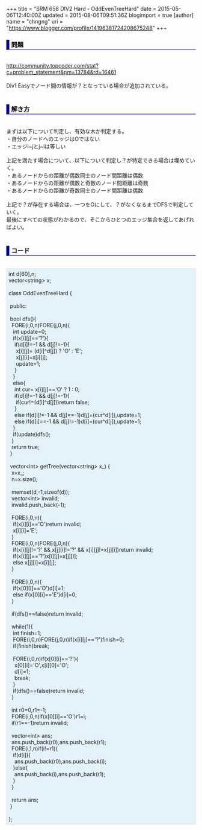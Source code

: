 +++
title = "SRM 658 DIV2 Hard - OddEvenTreeHard"
date = 2015-05-06T12:40:00Z
updated = 2015-08-06T09:51:36Z
blogimport = true 
[author]
	name = "chngng"
	uri = "https://www.blogger.com/profile/14196381724208675248"
+++

<div dir="ltr" style="text-align: left;" trbidi="on"><h3 style="border-bottom: 2px solid slateblue; border-left: 8px solid navy; color: black; padding: 0px 0px 1px 5px;">問題 </h3><br /><a href="http://community.topcoder.com/stat?c=problem_statement&amp;pm=13784&amp;rd=16461" target="_blank">http://community.topcoder.com/stat?c=problem_statement&amp;pm=13784&amp;rd=16461</a><br /><br />Div1 Easyでノード間の情報が？となっている場合が追加されている。<br /><br /><h3 style="border-bottom: 2px solid slateblue; border-left: 8px solid navy; color: black; padding: 0px 0px 1px 5px;">解き方 </h3><br />まずは以下について判定し、有効な木か判定する。<br />・自分のノードへのエッジはOではない<br />・エッジi~jとj~iは等しい<br /><br />上記を満たす場合について、以下について判定し？が特定できる場合は埋めていく。<br />・あるノードからの距離が偶数同士のノード間距離は偶数<br />・あるノードからの距離が偶数と奇数のノード間距離は奇数<br /><div>・あるノードからの距離が奇数同士のノード間距離は偶数</div><div><br /></div><div>上記で？が存在する場合は、一つをOにして、？がなくなるまでDFSで判定していく。</div><div>最後にすべての状態がわかるので、そこからひとつのエッジ集合を返してあげればよい。</div><br /><h3 style="border-bottom: 2px solid slateblue; border-left: 8px solid navy; color: black; padding: 0px 0px 1px 5px;">コード </h3><br /><div style="background-color: #e3f2fb; border: 1px dotted #CCCCCC; padding: 5px;">int d[60],n;<br />vector&lt;string&gt; x;<br /><br />class OddEvenTreeHard {<br /><br /><span class="Apple-tab-span" style="white-space: pre;"> </span>public:<br /><br /><span class="Apple-tab-span" style="white-space: pre;"> </span>bool dfs(){<br /><span class="Apple-tab-span" style="white-space: pre;">  </span>FORE(i,0,n)FORE(j,0,n){<br /><span class="Apple-tab-span" style="white-space: pre;">   </span>int update=0;<br /><span class="Apple-tab-span" style="white-space: pre;">   </span>if(x[i][j]=='?'){<br /><span class="Apple-tab-span" style="white-space: pre;">    </span>if(d[i]!=-1 &amp;&amp; d[j]!=-1){<br /><span class="Apple-tab-span" style="white-space: pre;">     </span>x[i][j]= (d[i]^d[j]) ? 'O' : 'E';<br /><span class="Apple-tab-span" style="white-space: pre;">     </span>x[j][i]=x[i][j];<br /><span class="Apple-tab-span" style="white-space: pre;">     </span>update=1;<br /><span class="Apple-tab-span" style="white-space: pre;">    </span>}<br /><span class="Apple-tab-span" style="white-space: pre;">   </span>}<br /><span class="Apple-tab-span" style="white-space: pre;">   </span>else{<br /><span class="Apple-tab-span" style="white-space: pre;">    </span>int cur= x[i][j]=='O' ? 1 : 0;<br /><span class="Apple-tab-span" style="white-space: pre;">    </span>if(d[i]!=-1 &amp;&amp; d[j]!=-1){<br /><span class="Apple-tab-span" style="white-space: pre;">     </span>if(cur!=(d[i]^d[j]))return false;<br /><span class="Apple-tab-span" style="white-space: pre;">    </span>}<br /><span class="Apple-tab-span" style="white-space: pre;">    </span>else if(d[i]!=-1 &amp;&amp; d[j]==-1)d[j]=(cur^d[i]),update=1;<br /><span class="Apple-tab-span" style="white-space: pre;">    </span>else if(d[i]==-1 &amp;&amp; d[j]!=-1)d[i]=(cur^d[j]),update=1;<br /><span class="Apple-tab-span" style="white-space: pre;">   </span>}<br /><span class="Apple-tab-span" style="white-space: pre;">   </span>if(update)dfs();<br /><span class="Apple-tab-span" style="white-space: pre;">  </span>}<br /><span class="Apple-tab-span" style="white-space: pre;">  </span>return true;<br /><span class="Apple-tab-span" style="white-space: pre;"> </span>}<br /><br /><span class="Apple-tab-span" style="white-space: pre;"> </span>vector&lt;int&gt; getTree(vector&lt;string&gt; x_) {<br /><span class="Apple-tab-span" style="white-space: pre;">  </span>x=x_;<br /><span class="Apple-tab-span" style="white-space: pre;">  </span>n=x.size();<br /><br /><span class="Apple-tab-span" style="white-space: pre;">  </span>memset(d,-1,sizeof(d));<br /><span class="Apple-tab-span" style="white-space: pre;">  </span>vector&lt;int&gt; invalid;<br /><span class="Apple-tab-span" style="white-space: pre;">  </span>invalid.push_back(-1);<br /><br /><span class="Apple-tab-span" style="white-space: pre;">  </span>FORE(i,0,n){<br /><span class="Apple-tab-span" style="white-space: pre;">   </span>if(x[i][i]=='O')return invalid;<br /><span class="Apple-tab-span" style="white-space: pre;">   </span>x[i][i]='E';<br /><span class="Apple-tab-span" style="white-space: pre;">  </span>}<br /><span class="Apple-tab-span" style="white-space: pre;">  </span>FORE(i,0,n)FORE(j,0,n){<br /><span class="Apple-tab-span" style="white-space: pre;">   </span>if(x[i][j]!='?' &amp;&amp; x[j][i]!='?' &amp;&amp; x[i][j]!=x[j][i])return invalid;<br /><span class="Apple-tab-span" style="white-space: pre;">   </span>if(x[i][j]=='?')x[i][j]=x[j][i];<br /><span class="Apple-tab-span" style="white-space: pre;">   </span>else x[j][i]=x[i][j];<br /><span class="Apple-tab-span" style="white-space: pre;">  </span>}<br /><br /><span class="Apple-tab-span" style="white-space: pre;">  </span>FORE(i,0,n){<br /><span class="Apple-tab-span" style="white-space: pre;">   </span>if(x[0][i]=='O')d[i]=1;<br /><span class="Apple-tab-span" style="white-space: pre;">   </span>else if(x[0][i]=='E')d[i]=0;<br /><span class="Apple-tab-span" style="white-space: pre;">  </span>}<br /><br /><span class="Apple-tab-span" style="white-space: pre;">  </span>if(dfs()==false)return invalid;<br /><br /><span class="Apple-tab-span" style="white-space: pre;">  </span>while(1){<br /><span class="Apple-tab-span" style="white-space: pre;">   </span>int finish=1;<br /><span class="Apple-tab-span" style="white-space: pre;">   </span>FORE(i,0,n)FORE(j,0,n)if(x[i][j]=='?')finish=0;<br /><span class="Apple-tab-span" style="white-space: pre;">   </span>if(finish)break;<br /><br /><span class="Apple-tab-span" style="white-space: pre;">   </span>FORE(i,0,n)if(x[0][i]=='?'){<br /><span class="Apple-tab-span" style="white-space: pre;">    </span>x[0][i]='O',x[i][0]='O';<br /><span class="Apple-tab-span" style="white-space: pre;">    </span>d[i]=1;<br /><span class="Apple-tab-span" style="white-space: pre;">    </span>break;<br /><span class="Apple-tab-span" style="white-space: pre;">   </span>}<br /><span class="Apple-tab-span" style="white-space: pre;">   </span>if(dfs()==false)return invalid;<br /><span class="Apple-tab-span" style="white-space: pre;">  </span>}<br /><br /><span class="Apple-tab-span" style="white-space: pre;">  </span>int r0=0,r1=-1;<br /><span class="Apple-tab-span" style="white-space: pre;">  </span>FORE(i,0,n)if(x[0][i]=='O')r1=i;<br /><span class="Apple-tab-span" style="white-space: pre;">  </span>if(r1==-1)return invalid;<br /><br /><span class="Apple-tab-span" style="white-space: pre;">  </span>vector&lt;int&gt; ans;<br /><span class="Apple-tab-span" style="white-space: pre;">  </span>ans.push_back(r0),ans.push_back(r1);<br /><span class="Apple-tab-span" style="white-space: pre;">  </span>FORE(i,1,n)if(i!=r1){<br /><span class="Apple-tab-span" style="white-space: pre;">   </span>if(d[i]){<br /><span class="Apple-tab-span" style="white-space: pre;">    </span>ans.push_back(r0),ans.push_back(i);<br /><span class="Apple-tab-span" style="white-space: pre;">   </span>}else{<br /><span class="Apple-tab-span" style="white-space: pre;">    </span>ans.push_back(i),ans.push_back(r1);<br /><span class="Apple-tab-span" style="white-space: pre;">   </span>}<br /><span class="Apple-tab-span" style="white-space: pre;">  </span>}<br /><br /><span class="Apple-tab-span" style="white-space: pre;">  </span>return ans;<br /><span class="Apple-tab-span" style="white-space: pre;"> </span>}<br /><br />};</div></div>
